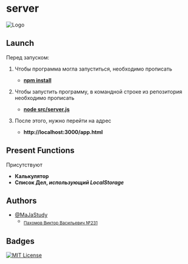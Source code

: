 
# server

![Logo](https://media1.tenor.com/m/LMt7aoFnJ_AAAAAd/cecilia-immergreen-hololive.gif)

## Launch

Перед запуском:
1) Чтобы программа могла запуститься, необходимо прописать

    - <ins>**npm install**</ins>

2) Чтобы запустить программу, в командной строке из репозитория необходимо прописать 

    - <ins>**node src/server.js**</ins>

3) После этого, нужно перейти на адрес 

    - **http://localhost:3000/app.html**

## Present Functions

Присутствуют 
- **Калькулятор**
- **Список Дел, _использующий LocalStorage_**

## Authors

- [@MaJaStudy](https://github.com/MaJaStudy)
    - <sub><ins>Пахомов Виктор Васильевич №231</ins></sub>
## Badges

[![MIT License](https://img.shields.io/badge/License-MIT-green.svg)](https://choosealicense.com/licenses/mit/)

